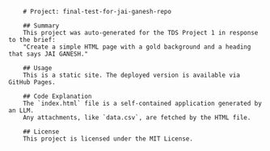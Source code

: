 
        # Project: final-test-for-jai-ganesh-repo

        ## Summary
        This project was auto-generated for the TDS Project 1 in response to the brief:
        "Create a simple HTML page with a gold background and a heading that says JAI GANESH."

        ## Usage
        This is a static site. The deployed version is available via GitHub Pages.

        ## Code Explanation
        The `index.html` file is a self-contained application generated by an LLM. 
        Any attachments, like `data.csv`, are fetched by the HTML file.

        ## License
        This project is licensed under the MIT License.
        